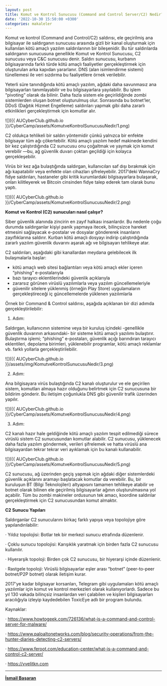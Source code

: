 ```yaml
---
layout: post
title: Komut ve Kontrol Sunucusu (Command and Control Server/C2) Nedir?
date: '2022-10-30 15:50:00 +0300'
categories: makaleler
---
```


Komut ve kontrol (Command and Control/C2) saldırısı, ele geçirilmiş ana bilgisayar ile saldırganın sunucusu arasında gizli bir kanal oluşturmak için kullanılan kötü amaçlı yazılım saldırılarının bir bileşenidir. Bu tür saldırılarda saldırganın sunucusuna genellikle Komut ve Kontrol Sunucusu, C2 sunucusu veya C&C sunucusu denir. Saldırı sunucusu, kurbanın bilgisayarında farklı türde kötü amaçlı faaliyetler gerçekleştirmek için oluşturulan arka kapıdan yararlanır. DNS (alan isimlendirme sistemi) tünellemesi ile veri sızdırma bu faaliyetlere örnek verilebilir.

Yeterli süre tanındığında kötü amaçlı yazılım, ağdaki daha savunmasız ana bilgisayarları tanımlayabilir ve bu bilgisayarlara yayılabilir. Bu işlem “pivoting” olarak da bilinir. Daha fazla sistem ele geçirildiğinde zombi sistemlerden oluşan botnet oluşturulmuş olur. Sonrasında bu botnet’ler, DDoS (Dağıtık Hizmet Engelleme) saldırıları yapmak gibi daha zararlı etkinlikleri gerçekleştirmek için komutlar alır.

![]({{ AUCyberClub.github.io }}/CyberCamp/assets/KomutveKontrolSunucusuNedir/1.png)

C2 oldukça tehlikeli bir saldırı yöntemidir çünkü yalnızca bir enfekte bilgisayar tüm ağı çökertebilir. Kötü amaçlı yazılım hedef makinede kendini bir kez çalıştırdığında C2 sunucusu onu çoğaltmak ve yaymak için komut verebilir —bu, ağ güvenlik duvarı çoktan geçildiği için kolayca gerçekleşebilir.

Virüs bir kez ağa bulaştığında saldırgan, kullanıcıları saf dışı bırakmak için ağı kapatabilir veya enfekte olan cihazları şifreleyebilir. 2017’deki WannaCry fidye saldırıları, hastaneler gibi kritik kurumlardaki bilgisayarlara bulaşarak, onları kilitleyerek ve Bitcoin cinsinden fidye talep ederek tam olarak bunu yaptı.

![]({{ AUCyberClub.github.io }}/CyberCamp/assets/KomutveKontrolSunucusuNedir/2.png)

**Komut ve Kontrol (C2) sunucuları nasıl çalışır?**

Siber güvenlik alanında zincirin en zayıf halkası insanlardır. Bu nedenle çoğu durumda saldırganlar kişiyi panik yapmaya itecek, bilinçsizce hareket etmesini sağlayacak e-postalar ve dosyalar göndererek insanların zayıflıklarına saldırır. Kurban kötü amaçlı dosyayı indirip çalıştırdığında zararlı yazılım güvenlik duvarını aşarak ağı ve bilgisayarı tehlikeye atar.

C2 saldırıları, aşağıdaki gibi kanallardan meydana gelebilecek ilk bulaşmalarla başlar:

- kötü amaçlı web sitesi bağlantıları veya kötü amaçlı ekler içeren “phishing” e-postalarıyla
- bazı tarayıcı eklentilerindeki güvenlik açıklarıyla
- zararsız görünen virüslü yazılımlarla veya yazılım güncellemeleriyle
- güvenilir sitelere yüklenmiş (örneğin Play Store) uygulamaların gerçekleştireceği iç güncellemelerde yüklenen yazılımlarla

Örnek bir Command & Control saldırısı, aşağıda açıklanan bir dizi adımda gerçekleştirilebilir:

1. Adım:

Saldırgan, kullanıcının sistemine veya bir kuruluş içindeki -genellikle güvenlik duvarının arkasındaki- bir sisteme kötü amaçlı yazılımı bulaştırır. Bulaştırma işlemi; “phishing” e-postaları, güvenlik açığı barındıran tarayıcı eklentileri, depolama birimleri, yüklenebilir programlar, kötü amaçlı reklamlar vb. farklı yollarla gerçekleştirilebilir.

![]({{ AUCyberClub.github.io }}/assets/img/KomutveKontrolSunucusuNedir/3.png)

2. Adım:

Ana bilgisayara virüs bulaştığında C2 kanalı oluşturulur ve ele geçirilen sistem, komutları almaya hazır olduğunu belirtmek için C2 sunucusuna bir bildirim gönderir. Bu iletişim çoğunlukla DNS gibi güvenilir trafik üzerinden yapılır.

![]({{ AUCyberClub.github.io }}/CyberCamp/assets/KomutveKontrolSunucusuNedir/4.png)

3. Adım:

C2 kanalı hazır hale geldiğinde kötü amaçlı yazılım tespit edilmediği sürece virüslü sistem C2 sunucusundan komutlar alabilir. C2 sunucusu, yüklenecek daha fazla yazılım göndermek, verileri şifrelemek ve hatta virüslü ana bilgisayardan tekrar tekrar veri ayıklamak için bu kanalı kullanabilir.

![]({{ AUCyberClub.github.io }}/CyberCamp/assets/KomutveKontrolSunucusuNedir/5.png)

C2 sunucusu, ağ üzerinden geçiş yapmak için ağdaki diğer sistemlerdeki güvenlik açıklarını aramayı başlatacak komutlar da verebilir. Bu, bir kuruluşun BT (Bilgi Teknolojileri) altyapısını tamamen tehlikeye atabilir ve botnet olarak bilinen ele geçirilmiş bilgisayarlar ağının oluşturulmasına yol açabilir. Tüm bu zombi makineler ordusunun tek amacı, koordine saldırılar gerçekleştirmek için C2 sunucusundan komut almaktır.

**C2 Sunucu Yapıları**

Saldırganlar C2 sunucularını birkaç farklı yapıya veya topolojiye göre yapılandırılabilir:

· Yıldız topolojisi: Botlar tek bir merkezi sunucu etrafında düzenlenir.

· Çoklu sunucu topolojisi: Karışıklık yaratmak için birden fazla C2 sunucusu kullanılır.

· Hiyerarşik topoloji: Birden çok C2 sunucusu, bir hiyerarşi içinde düzenlenir.

· Rastgele topoloji: Virüslü bilgisayarlar eşler arası “botnet” (peer-to-peer botnet/P2P botnet) olarak iletişim kurar.

2017'ye kadar bilgisayar korsanları, Telegram gibi uygulamaları kötü amaçlı yazılımlar için komut ve kontrol merkezleri olarak kullanıyorlardı. Sadece bu yıl 130 vakada bilinçsiz insanlardan veri çalabilen ve kişileri bilgisayarları aracılığıyla izleyip kaydedebilen ToxicEye adlı bir program bulundu.



Kaynaklar:

· https://www.howtogeek.com/726136/what-is-a-command-and-control-server-for-malware/

· https://www.paloaltonetworks.com/blog/security-operations/from-the-hunter-diaries-detecting-c2-servers/

· https://www.feroot.com/education-center/what-is-a-command-and-control-c2-server/

· https://vvelitkn.com

---
**[İsmail Başaran](https://www.linkedin.com/in/ismail-ba%C5%9Faran-063000256/)**